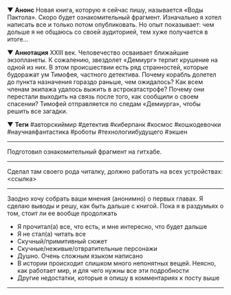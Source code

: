 ▼ **Анонс**
Новая книга, которую я сейчас пишу, называется «Воды Пактола». Скоро будет ознакомительный фрагмент. Изначально я хотел написать все и только потом опубликовать. Но опыт показывает: чем дольше я не общаюсь со своей аудиторией, тем хуже получается в итоге...

▼ **Аннотация**
XXIII век. Человечество осваивает ближайшие экзопланеты. К сожалению, звездолет «Демиург» терпит крушение на одной из них. В этом происшествии есть ряд странностей, которые будоражат ум Тимофея, частного детектива.
Почему корабль долетел до пункта назначения гораздо раньше, чем ожидалось? Как всем членам экипажа удалось выжить в астрокатастрофе? Почему они перестали выходить на связь после того, как сообщили о своем спасении? Тимофей отправляется по следам «Демиурга», чтобы решить все загадки.

▼ **Теги**
#авторскиймир #детектив #киберпанк #космос #кошкодевочки #научнаяфантастика #роботы #технологиибудущего #экшен


---





Подготовил ознакомительный фрагмент  на гитхабе. 

---


Сделал там своего рода читалку, должно работать на всех устройствах:
<ссылка>


---


Заодно хочу собрать ваши мнения (анонимно) о первых главах. Я сделаю выводы и решу, как быть дальше с книгой. Пока я в раздумьях о том, стоит ли ее вообще продолжать

- Я прочитал(а) все, что есть, и мне интересно, что будет дальше
- Я не стал(а) читать все
- Скучный/примитивный сюжет
- Скучные/неживые/отвратительные персонажи
- Душно. Очень сложным языком написано
- В истории происходит слишком много непонятных вещей. Неясно, как работает мир, и для чего нужны все эти подробности
- Другие недостатки, которые я опишу в комментариях к посту выше

---